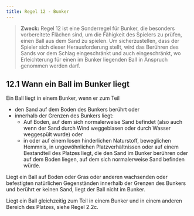 ```yaml
---
title: Regel 12 - Bunker
---
```


> **Zweck:**
> Regel 12 ist eine Sonderregel für Bunker, die besonders vorbereitete Flächen sind, um die Fähigkeit des Spielers zu prüfen, einen Ball aus dem Sand zu spielen. Um sicherzustellen, dass der Spieler sich dieser Herausforderung stellt, wird das Berühren des Sands vor dem Schlag eingeschränkt und auch eingeschränkt, wo Erleichterung für einen im Bunker liegenden Ball in Anspruch genommen werden darf.

## 12.1 Wann ein Ball im Bunker liegt

Ein Ball liegt in einem Bunker, wenn er zum Teil

- den Sand auf dem Boden des Bunkers berührt oder
- innerhalb der Grenzen des Bunkers liegt:
  - Auf Boden, auf dem sich normalerweise Sand befindet (also auch wenn der Sand durch Wind weggeblasen oder durch Wasser weggespült wurde) oder
  - in oder auf einem losen hinderlichen Naturstoff, beweglichen Hemmnis, in ungewöhnlichen Platzverhältnissen oder auf einem Bestandteil des Platzes liegt, die den Sand im Bunker berühren oder auf dem Boden liegen, auf dem sich normalerweise Sand befinden würde.

Liegt ein Ball auf Boden oder Gras oder anderen wachsenden oder befestigten natürlichen Gegenständen innerhalb der Grenzen des Bunkers und berührt er keinen Sand, liegt der Ball nicht im Bunker.

Liegt ein Ball gleichzeitig zum Teil in einem Bunker und in einem anderen Bereich des Platzes, siehe Regel 2.2c.
